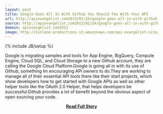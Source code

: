 ```yaml
---
layout: post
title: Google Goes All In With Github You Should Too With Your API
url: http://apievangelist.com2013/01/24/google-goes-all-in-with-github-and-you-should-too-with-your-api/
source: http://apievangelist.com2013/01/24/google-goes-all-in-with-github-and-you-should-too-with-your-api/
domain: apievangelist.com2013
image: http://kinlane-productions.s3.amazonaws.com/api-evangelist-site/blog/google-cloud-platform.png
---
```

{% include JB/setup %}<p>Google is migrating samples and tools for App Engine, BigQuery, Compute Engine, Cloud SQL, and Cloud Storage to a new Github account, they are calling the Google Cloud Platform.Google is going all in with its use of Github, something Im encouraging API owners to do.They are working to manage all of their essential API tools there like their start projects, which show developers how to get started with Google APIs as well as other helper tools like the OAuth 2.0 Helper, that helps developers be successful.Github provides a lot of benefit beyond the obvious aspect of open sourcing your code.</p>
<center><p><a href="http://apievangelist.com2013/01/24/google-goes-all-in-with-github-and-you-should-too-with-your-api/" style='padding:25px; font-sze:18px; font-weight: bold;'>Read Full Story</a></p></center>
